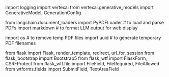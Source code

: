 import logging
import vertexai
from vertexai.generative_models import GenerativeModel, GenerationConfig

from langchain.document_loaders import PyPDFLoader  # to load and parse PDFs
import markdown  # to format LLM output for web display

import os  # to remove temp PDF files
import uuid  # to generate temporary PDF filenames

from flask import Flask, render_template, redirect, url_for, session
from flask_bootstrap import Bootstrap5
from flask_wtf import FlaskForm, CSRFProtect
from flask_wtf.file import FileField, FileRequired, FileAllowed
from wtforms.fields import SubmitField, TextAreaField
